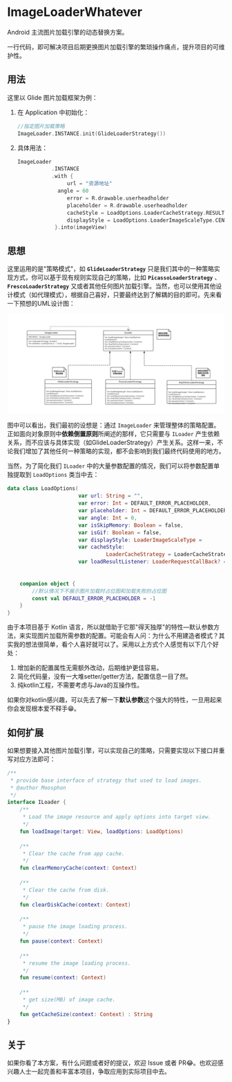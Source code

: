 # ImageLoaderWhatever
Android 主流图片加载引擎的动态替换方案。

一行代码，即可解决项目后期更换图片加载引擎的繁琐操作痛点，提升项目的可维护性。

## 用法

这里以 Glide 图片加载框架为例：

1. 在 Application 中初始化：

   ```kotlin
   //指定图片加载策略
   ImageLoader.INSTANCE.init(GlideLoaderStrategy())
   ```

2. 具体用法：

   ```kotlin
   ImageLoader
              .INSTANCE
              .with {
                   url = "资源地址"
                angle = 60
                   error = R.drawable.userheadholder
                   placeholder = R.drawable.userheadholder
                   cacheStyle = LoadOptions.LoaderCacheStrategy.RESULT
                   displayStyle = LoadOptions.LoaderImageScaleType.CENTER_CROP
               }.into(imageView)
   ```

## 思想

这里运用的是"策略模式"，如 **`GlideLoaderStrategy`** 只是我们其中的一种策略实现方式，你可以基于现有规则实现自己的策略，比如 **`PicassoLoaderStrategy`** 、**`FrescoLoaderStrategy`** 又或者其他任何图片加载引擎。当然，也可以使用其他设计模式（如代理模式），根据自己喜好，只要最终达到了解耦的目的即可。先来看一下预想的UML设计图：



![AndroidloaderUML](https://github.com/Moosphan/ImageLoaderWhatever/blob/eed0791c036a0be1b5b227d89e90eb92d4a1fb30/uml/android_image_loader_uml.png)

图中可以看出，我们最初的设想是：通过 `ImageLoader` 来管理整体的策略配置。正如面向对象原则中**依赖倒置原则**所阐述的那样，它只需要与 `ILoader` 产生依赖关系，而不应该与具体实现（如GlideLoaderStrategy）产生关系。这样一来，不论我们增加了其他任何一种策略的实现，都不会影响到我们最终代码使用的地方。

当然，为了简化我们 `ILoader` 中的大量参数配置的情况，我们可以将参数配置单独提取到 `LoadOptions` 类当中去：

```kotlin
data class LoadOptions(
                       var url: String = "",
                       var error: Int = DEFAULT_ERROR_PLACEHOLDER,
                       var placeholder: Int = DEFAULT_ERROR_PLACEHOLDER,
                       var angle: Int = 0,
                       var isSkipMemory: Boolean = false,
                       var isGif: Boolean = false,
                       var displayStyle: LoaderImageScaleType = 	            																					LoaderImageScaleType.CENTER_CROP,
                       var cacheStyle:
                       			LoaderCacheStrategy = LoaderCacheStrategy.RESULT,
                       var loadResultListener: LoaderRequestCallBack? = null) {


    companion object {
        //默认情况下不展示图片加载时占位图和加载失败的占位图
        const val DEFAULT_ERROR_PLACEHOLDER = -1
    }
}
```

由于本项目基于 Kotlin 语言，所以就借助于它那"得天独厚"的特性—默认参数方法，来实现图片加载所需参数的配置。可能会有人问：为什么不用建造者模式？其实我的想法很简单，看个人喜好就可以了。采用以上方式个人感觉有以下几个好处：

1. 增加新的配置属性无需额外改动，后期维护更佳容易。
2. 简化代码量，没有一大堆setter/getter方法，配置信息一目了然。
3. 纯kotlin工程，不需要考虑与Java的互操作性。

如果你对kotlin感兴趣，可以先去了解一下**默认参数**这个强大的特性，一旦用起来你会发现根本爱不释手😁。

## 如何扩展

如果想要接入其他图片加载引擎，可以实现自己的策略，只需要实现以下接口并重写对应方法即可：

```kotlin
/**
 * provide base interface of strategy that used to load images.
 * @author Moosphon
 */
interface ILoader {
    /**
     * Load the image resource and apply options into target view.
     */
    fun loadImage(target: View, loadOptions: LoadOptions)

    /**
     * Clear the cache from app cache.
     */
    fun clearMemoryCache(context: Context)

    /**
     * Clear the cache from disk.
     */
    fun clearDiskCache(context: Context)

    /**
     * pause the image loading process.
     */
    fun pause(context: Context)

    /**
     * resume the image loading process.
     */
    fun resume(context: Context)

    /**
     * get size(MB) of image cache.
     */
    fun getCacheSize(context: Context) : String
}
```

## 关于

如果你看了本方案，有什么问题或者好的提议，欢迎 Issue 或者 PR😂。也欢迎感兴趣人士一起完善和丰富本项目，争取应用到实际项目中去。